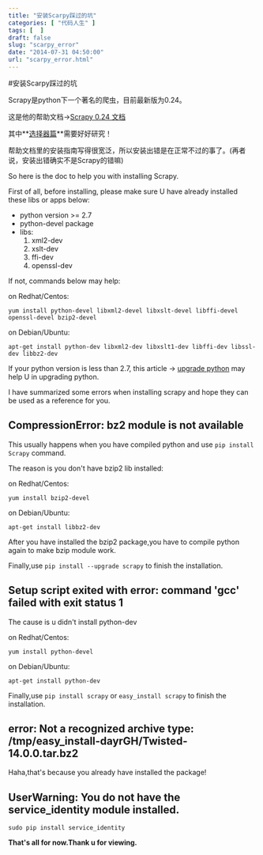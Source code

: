 ```yaml
---
title: "安装Scarpy踩过的坑"
categories: [ "代码人生" ]
tags: [  ]
draft: false
slug: "scarpy_error"
date: "2014-07-31 04:50:00"
url: "scarpy_error.html"
---
```


#安装Scarpy踩过的坑

Scrapy是python下一个著名的爬虫，目前最新版为0.24。

这是他的帮助文档->[Scrapy 0.24 文档][1]

其中**[选择器篇][2]**需要好好研究！

帮助文档里的安装指南写得很宽泛，所以安装出错是在正常不过的事了。(再者说，安装出错确实不是Scrapy的错嘛)

So here is the doc to help you with installing Scrapy.

First of all, before installing, please make sure U have already installed these libs or apps below:

 - python version >= 2.7
 - python-devel package
 - libs:
    1. xml2-dev
    1. xslt-dev
    1. ffi-dev
    1. openssl-dev

If not, commands below may help:

on Redhat/Centos:

    yum install python-devel libxml2-devel libxslt-devel libffi-devel openssl-devel bzip2-devel 

on Debian/Ubuntu:

    apt-get install python-dev libxml2-dev libxslt1-dev libffi-dev libssl-dev libbz2-dev

If your python version is less than 2.7, this article -> [upgrade python][3] may help U in upgrading python.

I have summarized some errors when installing scrapy and hope they can be used as a reference for you.

## CompressionError: bz2 module is not available

This usually happens when you have compiled python and use `pip install Scrapy` command.

The reason is you don't have bzip2 lib installed:

on Redhat/Centos:

    yum install bzip2-devel 

on Debian/Ubuntu:

    apt-get install libbz2-dev

After you have installed the bzip2 package,you have to compile python again to make bzip module work.

Finally,use `pip install --upgrade scrapy` to finish the installation.

## Setup script exited with error: command 'gcc' failed with exit status 1

The cause is u didn't install python-dev

on Redhat/Centos:

    yum install python-devel

on Debian/Ubuntu:

    apt-get install python-dev
    
Finally,use `pip install scrapy` or `easy_install scrapy` to finish the installation.

## error: Not a recognized archive type: /tmp/easy_install-dayrGH/Twisted-14.0.0.tar.bz2

Haha,that's because you already have installed the package!


## UserWarning: You do not have the service_identity module installed.

    sudo pip install service_identity



**That's all for now.Thank u for viewing.**


  [1]: http://scrapy-chs.readthedocs.org/zh_CN/latest/index.html
  [2]: http://scrapy-chs.readthedocs.org/zh_CN/latest/topics/selectors.html#topics-selectors
  [3]: https://blog.phpgao.com/pip-easy_install-setuptool.html